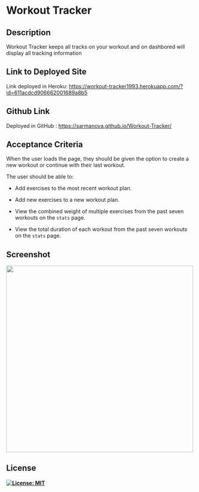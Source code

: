 #  Workout Tracker
  ## Description

  Workout Tracker keeps all tracks on your workout and on dashbored will display all tracking information

  ## Link to Deployed Site

Link deployed in Heroku: https://workout-tracker1993.herokuapp.com/?id=611acdcd906662001689a8b5

  ## Github Link
  Deployed in GitHub :  https://sarmanova.github.io/Workout-Tracker/

  ## Acceptance Criteria

When the user loads the page, they should be given the option to create a new workout or continue with their last workout.

The user should be able to:

  * Add exercises to the most recent workout plan.

  * Add new exercises to a new workout plan.

  * View the combined weight of multiple exercises from the past seven workouts on the `stats` page.

  * View the total duration of each workout from the past seven workouts on the `stats` page.

  ## Screenshot
  <img src="https://s3.amazonaws.com/shecodesio-production/uploads/files/000/015/387/original/1212.PNG?1629160330" width = 500>


  ## License

#### [![License: MIT](https://img.shields.io/badge/License-MIT-yellow.svg)](https://opensource.org/licenses/MIT)


